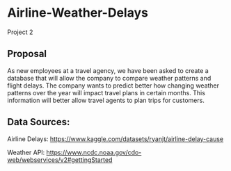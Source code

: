 # Airline-Weather-Delays
Project 2 

## Proposal

As new employees at a travel agency, we have been asked to create a database that will allow the company to compare weather patterns and flight delays. The company wants to predict better how changing weather patterns over the year will impact travel plans in certain months. This information will better allow travel agents to plan trips for customers. 

## Data Sources: 

Airline Delays: 
https://www.kaggle.com/datasets/ryanjt/airline-delay-cause

Weather API: 
https://www.ncdc.noaa.gov/cdo-web/webservices/v2#gettingStarted
